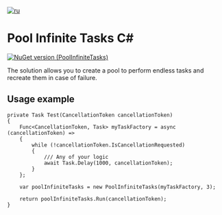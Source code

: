[![ru](https://img.shields.io/badge/lang-ru-green.svg)](./README.ru.md)

# Pool Infinite Tasks C#

[![NuGet version (PoolInfiniteTasks)](https://img.shields.io/nuget/v/PoolInfiniteTasks.svg?style=flat-square)](https://www.nuget.org/packages/PoolInfiniteTasks)


The solution allows you to create a pool to perform endless tasks and recreate them in case of failure.

## Usage example

```
private Task Test(CancellationToken cancellationToken)
{
    Func<CancellationToken, Task> myTaskFactory = async (cancellationToken) =>
    {
        while (!cancellationToken.IsCancellationRequested)
        {
            /// Any of your logic
            await Task.Delay(1000, cancellationToken);
        }
    };

    var poolInfiniteTasks = new PoolInfiniteTasks(myTaskFactory, 3);

    return poolInfiniteTasks.Run(cancellationToken);
}
```
